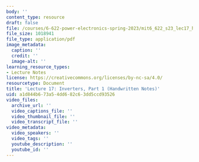 ```yaml
---
body: ''
content_type: resource
draft: false
file: /courses/6-622-power-electronics-spring-2023/mit6_622_s23_lec17_hand.pdf
file_size: 1018941
file_type: application/pdf
image_metadata:
  caption: ''
  credit: ''
  image-alt: ''
learning_resource_types:
- Lecture Notes
license: https://creativecommons.org/licenses/by-nc-sa/4.0/
resourcetype: Document
title: 'Lecture 17: Inverters, Part 1 (Handwritten Notes)'
uid: a1d844b6-73a5-4dd6-82c6-3dd5ccd93526
video_files:
  archive_url: ''
  video_captions_file: ''
  video_thumbnail_file: ''
  video_transcript_file: ''
video_metadata:
  video_speakers: ''
  video_tags: ''
  youtube_description: ''
  youtube_id: ''
---
```

